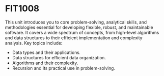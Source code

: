 # FIT1008

This unit introduces you to core problem-solving, analytical skills, and methodologies essential for developing flexible, robust, and maintainable software. 
It covers a wide spectrum of concepts, from high-level algorithms and data structures to their efficient implementation and complexity analysis. Key topics include:
- Data types and their applications.
- Data structures for efficient data organization.
- Algorithms and their complexity.
- Recursion and its practical use in problem-solving.
